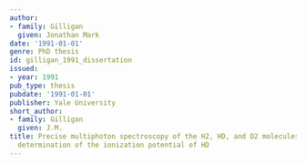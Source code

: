 ```yaml
---
author:
- family: Gilligan
  given: Jonathan Mark
date: '1991-01-01'
genre: PhD thesis
id: gilligan_1991_dissertation
issued:
- year: 1991
pub_type: thesis
pubdate: '1991-01-01'
publisher: Yale University
short_author:
- family: Gilligan
  given: J.M.
title: Precise multiphoton spectroscopy of the H2, HD, and D2 molecules and a new
  determination of the ionization potential of HD
---
```

